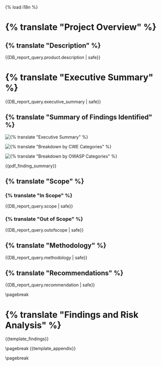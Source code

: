 {% load i18n %}
# {% translate "Project Overview" %}

## {% translate "Description" %}

{{DB_report_query.product.description | safe}}

# {% translate "Executive Summary" %}

{{DB_report_query.executive_summary | safe}}

## {% translate "Summary of Findings Identified" %}

![{% translate "Executive Summary" %}]({{report_executive_summary_image}})

![{% translate "Breakdown by CWE Categories" %}]({{report_cwe_categories_image}})

![{% translate "Breakdown by OWASP Categories" %}]({{report_owasp_categories_image}})

{{pdf_finding_summary}}

## {% translate "Scope" %}

### {% translate "In Scope" %}

{{DB_report_query.scope | safe}}

### {% translate "Out of Scope" %}

{{DB_report_query.outofscope | safe}}

## {% translate "Methodology" %}

{{DB_report_query.methodology | safe}}

## {% translate "Recommendations" %}

{{DB_report_query.recommendation | safe}}

\pagebreak
# {% translate "Findings and Risk Analysis" %}

{{template_findings}}

\pagebreak
{{template_appendix}}

\pagebreak
